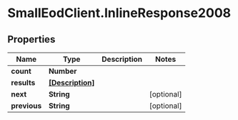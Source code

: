 # SmallEodClient.InlineResponse2008

## Properties

Name | Type | Description | Notes
------------ | ------------- | ------------- | -------------
**count** | **Number** |  | 
**results** | [**[Description]**](Description.md) |  | 
**next** | **String** |  | [optional] 
**previous** | **String** |  | [optional] 


